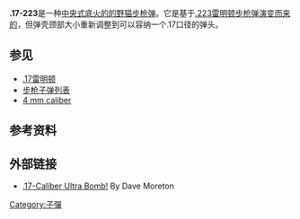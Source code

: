 **.17-223**是一种[中央式底火的的野猫步枪弹](../Page/中央式底火.md "wikilink")。它是基于[.223雷明顿步枪弹演变而来的](../Page/.223_Remington.md "wikilink")，但弹壳颈部大小重新调整到可以容纳一个.17口径的弹头。

## 参见

  - [.17雷明顿](https://zh.wikipedia.org/wiki/.17雷明顿 "wikilink")
  - [步枪子弹列表](../Page/步槍子彈列表.md "wikilink")
  - [4 mm
    caliber](https://zh.wikipedia.org/wiki/4_mm_caliber "wikilink")

## 参考资料

## 外部链接

  - [.17-Caliber Ultra
    Bomb\!](https://web.archive.org/web/20071228023724/http://www.gunsandammomag.com/classics/bomb_1007/)
    By Dave Moreton

[Category:子彈](https://zh.wikipedia.org/wiki/Category:子彈 "wikilink")